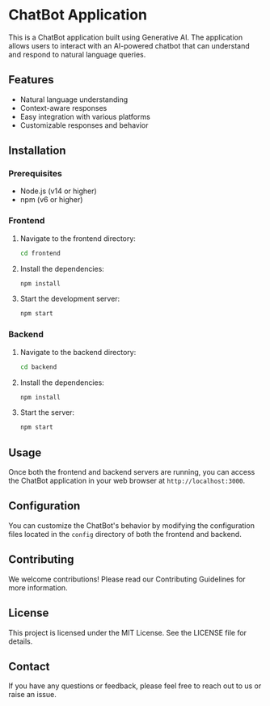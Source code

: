 # ChatBot Application

This is a ChatBot application built using Generative AI. The application allows users to interact with an AI-powered chatbot that can understand and respond to natural language queries.

## Features

- Natural language understanding
- Context-aware responses
- Easy integration with various platforms
- Customizable responses and behavior

## Installation

### Prerequisites

- Node.js (v14 or higher)
- npm (v6 or higher)

### Frontend

1. Navigate to the frontend directory:
    ```sh
    cd frontend
    ```

2. Install the dependencies:
    ```sh
    npm install
    ```

3. Start the development server:
    ```sh
    npm start
    ```

### Backend

1. Navigate to the backend directory:
    ```sh
    cd backend
    ```

2. Install the dependencies:
    ```sh
    npm install
    ```

3. Start the server:
    ```sh
    npm start
    ```

## Usage

Once both the frontend and backend servers are running, you can access the ChatBot application in your web browser at `http://localhost:3000`.

## Configuration

You can customize the ChatBot's behavior by modifying the configuration files located in the `config` directory of both the frontend and backend.

## Contributing

We welcome contributions! Please read our Contributing Guidelines for more information.

## License

This project is licensed under the MIT License. See the LICENSE file for details.

## Contact

If you have any questions or feedback, please feel free to reach out to us or raise an issue.